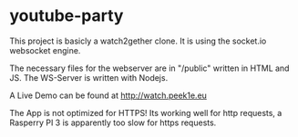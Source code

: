 # youtube-party

This project is basicly a watch2gether clone. It is using the socket.io websocket engine.

The necessary files for the webserver are in "/public" written in HTML and JS.
The WS-Server is written with Nodejs.

A Live Demo can be found at http://watch.peek1e.eu

The App is not optimized for HTTPS! Its working well for http requests, a Rasperry PI 3 is apparently too slow for https requests.
